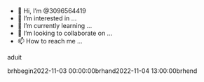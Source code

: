 - 👋 Hi, I’m @3096564419
- 👀 I’m interested in ...
- 🌱 I’m currently learning ...
- 💞️ I’m looking to collaborate on ...
- 📫 How to reach me ...

<!---
3096564419/3096564419 is a ✨ special ✨ repository because its `README.md` (this file) appears on your GitHub profile.
You can click the Preview link to take a look at your changes.
--->

aduit

brhbegin2022-11-03 00:00:00brhand2022-11-04 13:00:00brhend
